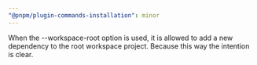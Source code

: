 ```yaml
---
"@pnpm/plugin-commands-installation": minor
---
```


When the --workspace-root option is used, it is allowed to add a new dependency to the root workspace project. Because this way the intention is clear.
